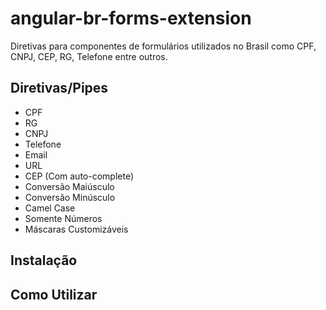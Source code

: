 # angular-br-forms-extension

Diretivas para componentes de formulários utilizados no Brasil como CPF, CNPJ, CEP, RG, Telefone entre outros.

## Diretivas/Pipes
 * CPF
 * RG
 * CNPJ
 * Telefone
 * Email 
 * URL
 * CEP (Com auto-complete)
 * Conversão Maiúsculo
 * Conversão Minúsculo
 * Camel Case
 * Somente Números
 * Máscaras Customizáveis

## Instalação

## Como Utilizar
